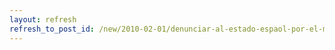 ```yaml
---
layout: refresh
refresh_to_post_id: /new/2010-02-01/denunciar-al-estado-espaol-por-el-monopolio-de-las-entidades-de-gestin.html
---
```

